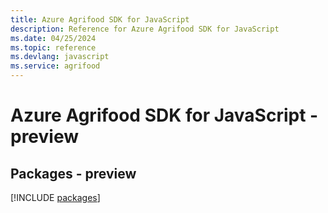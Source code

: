 ```yaml
---
title: Azure Agrifood SDK for JavaScript
description: Reference for Azure Agrifood SDK for JavaScript
ms.date: 04/25/2024
ms.topic: reference
ms.devlang: javascript
ms.service: agrifood
---
```

# Azure Agrifood SDK for JavaScript - preview
## Packages - preview
[!INCLUDE [packages](agrifood-index.md)]